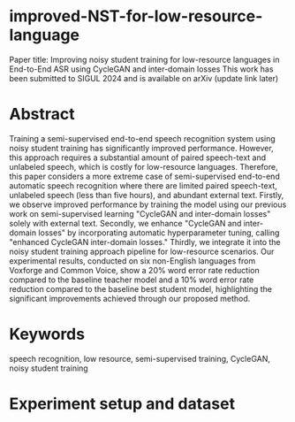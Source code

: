 # improved-NST-for-low-resource-language
Paper title: Improving noisy student training for low-resource languages in End-to-End ASR using CycleGAN and inter-domain losses
This work has been submitted to SIGUL 2024 and is available on arXiv (update link later)

# Abstract
Training a semi-supervised end-to-end speech recognition system using noisy student training has significantly improved performance. However, this approach requires a substantial amount of paired speech-text and unlabeled speech, which is costly for low-resource languages. Therefore, this paper considers a more extreme case of semi-supervised end-to-end automatic speech recognition where there are limited paired speech-text, unlabeled speech (less than five hours), and abundant external text. Firstly, we observe improved performance by training the model using our previous work on semi-supervised learning "CycleGAN and inter-domain losses" solely with external text. Secondly, we enhance "CycleGAN and inter-domain losses" by incorporating automatic hyperparameter tuning, calling "enhanced CycleGAN inter-domain losses." Thirdly, we integrate it into the noisy student training approach pipeline for low-resource scenarios. Our experimental results, conducted on six non-English languages from Voxforge and Common Voice, show a 20% word error rate reduction compared to the baseline teacher model and a 10% word error rate reduction compared to the baseline best student model, highlighting the significant improvements achieved through our proposed method. 
# Keywords
speech recognition, low resource, semi-supervised training, CycleGAN, noisy student training

# Experiment setup and dataset


